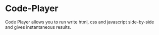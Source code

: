 # Code-Player
Code Player allows you to run write html, css and javascript side-by-side and gives instantaneous results. 
